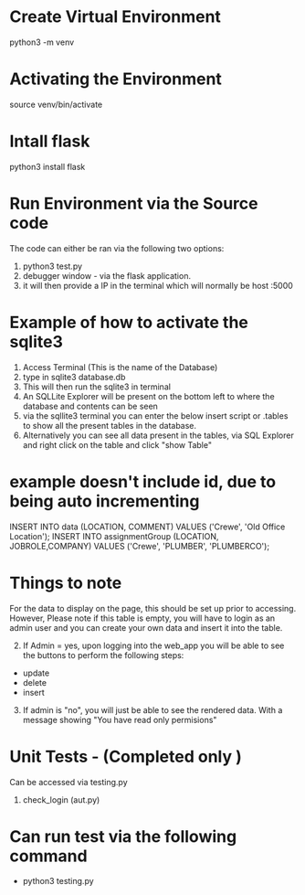 # Create Virtual Environment
python3 -m venv <name of environment>
# Activating the Environment
source venv/bin/activate
# Intall flask
python3 install flask
# Run Environment via the Source code
The code can either be ran via the following two options:

1) python3 test.py
2) debugger window - via the flask application.
3) it will then provide a IP in the terminal which will normally be host :5000

# Example of how to activate the sqlite3

1) Access Terminal 
(This is the name of the Database)
2) type in sqlite3 database.db 
3) This will then run the sqlite3 in terminal
4) An SQLLite Explorer will be present on the bottom left to where the database and contents can be seen
5) via the sqllite3 terminal you can enter the below insert script or .tables to show all the present tables in the database.
6) Alternatively you can see all data present in the tables, via SQL Explorer and right click on the table and click "show Table"

# example doesn't include id, due to being auto incrementing
INSERT INTO data (LOCATION, COMMENT) VALUES ('Crewe', 'Old Office Location');
INSERT INTO assignmentGroup (LOCATION, JOBROLE,COMPANY) VALUES ('Crewe', 'PLUMBER', 'PLUMBERCO');

# Things to note 
For the data to display on the page, this should be set up prior to accessing. However, Please note if this table is empty, you will have to login as an admin user and you can create your own data and insert it into the table.

2) If Admin = yes, upon logging into the web_app you will be able to see the buttons to perform the following steps:

- update 
- delete
- insert

3) If admin is "no", you will just be able to see the rendered data. With a message showing "You have read only permisions"

# Unit Tests - (Completed only ) 
Can be accessed via testing.py

1) check_login (aut.py)

# Can run test via the following command
- python3 testing.py
